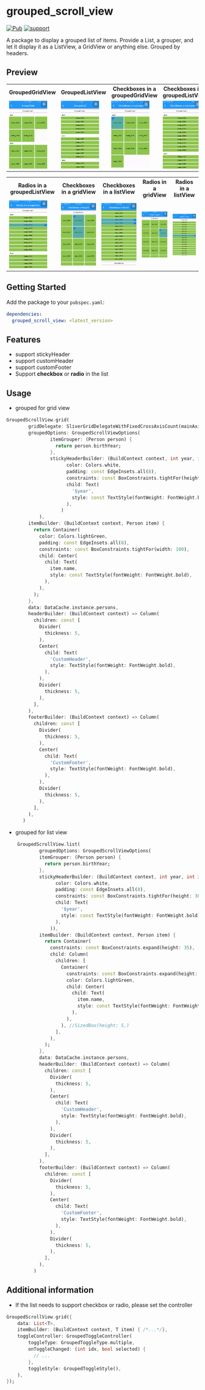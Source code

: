 # grouped_scroll_view
[![Pub](https://img.shields.io/pub/v/grouped_scroll_view.svg?style=flat-square)](https://pub.dev/packages/grouped_scroll_view)
[![support](https://img.shields.io/badge/platform-android%20|%20ios%20|%20web%20|%20macos%20|%20windows%20|%20linux%20-blue.svg)](https://pub.dev/packages/grouped_scroll_view)

A package to display a grouped list of items. Provide a List, a grouper, and let it display it as a ListView, a GridView or anything else. Grouped by headers.
## Preview

<table>
    <tr>
        <th>GroupedGridView</th>
        <th>GroupedListView</th>
        <th>Checkboxes in a groupedGridView</th>
        <th>Checkboxes in a groupedListView</th>
        <th>Radios in a groupedGridView</th>
    </tr>
    <tr>
        <td><img width="100px" src="https://github.com/GLeeWei/static_resources/raw/main/grouped_scroll_view/grouped_grid.gif" alt=""/></td>
        <td><img width="100px" src="https://github.com/GLeeWei/static_resources/raw/main/grouped_scroll_view/grouped_list.gif" alt=""/></td>
        <td><img width="100px" src="https://github.com/GLeeWei/static_resources/raw/main/grouped_scroll_view/grouped_grid_checkBox.gif" alt=""/></td>
        <td><img width="100px" src="https://github.com/GLeeWei/static_resources/raw/main/grouped_scroll_view/grouped_list_checkBox.gif" alt=""/></td>
        <td><img width="100px" src="https://github.com/GLeeWei/static_resources/raw/main/grouped_scroll_view/grouped_grid_radio.gif" alt=""/></td>
    </tr>
</table>

<table>
    <tr>
        <th>Radios in a groupedListView</th>
        <th>Checkboxes in a gridView</th>
        <th>Checkboxes in a listView</th>
        <th>Radios in a gridView</th>
        <th>Radios in a listView</th>
    </tr>
    <tr>
        <td><img width="100px" src="https://github.com/GLeeWei/static_resources/raw/main/grouped_scroll_view/grouped_list_radio.gif" alt=""/></td>
        <td><img width="100px" src="https://github.com/GLeeWei/static_resources/raw/main/grouped_scroll_view/grid_checkBox.gif" alt=""/></td>
        <td><img width="100px" src="https://github.com/GLeeWei/static_resources/raw/main/grouped_scroll_view/list_checkBox.gif" alt=""/></td>
        <td><img width="100px" src="https://github.com/GLeeWei/static_resources/raw/main/grouped_scroll_view/grid_radio.gif" alt=""/></td>
        <td><img width="100px" src="https://github.com/GLeeWei/static_resources/raw/main/grouped_scroll_view/list_radio.gif" alt=""/></td>
    </tr>
</table>


## Getting Started

Add the package to your `pubspec.yaml`:

```yaml
dependencies:
  grouped_scroll_view: <latest_version>
```

## Features
* support stickyHeader
* support customHeader
* support customFooter
* Support **checkbox** or **radio** in the list

## Usage
* grouped for grid view
``` dart
GroupedScrollView.grid(
        gridDelegate: SliverGridDelegateWithFixedCrossAxisCount(mainAxisSpacing: 5, crossAxisSpacing: 5, crossAxisCount: widget.crossAxisCount),
        groupedOptions: GroupedScrollViewOptions(
                itemGrouper: (Person person) {
                  return person.birthYear;
                },
                stickyHeaderBuilder: (BuildContext context, int year, int idx) => Container(
                      color: Colors.white,
                      padding: const EdgeInsets.all(8),
                      constraints: const BoxConstraints.tightFor(height: 30),
                      child: Text(
                        '$year',
                        style: const TextStyle(fontWeight: FontWeight.bold),
                      ),
                    )
            ),
        itemBuilder: (BuildContext context, Person item) {
          return Container(
            color: Colors.lightGreen,
            padding: const EdgeInsets.all(8),
            constraints: const BoxConstraints.tightFor(width: 100),
            child: Center(
              child: Text(
                item.name,
                style: const TextStyle(fontWeight: FontWeight.bold),
              ),
            ),
          );
        },
        data: DataCache.instance.persons,
        headerBuilder: (BuildContext context) => Column(
          children: const [
            Divider(
              thickness: 5,
            ),
            Center(
              child: Text(
                'CustomHeader',
                style: TextStyle(fontWeight: FontWeight.bold),
              ),
            ),
            Divider(
              thickness: 5,
            ),
          ],
        ),
        footerBuilder: (BuildContext context) => Column(
          children: const [
            Divider(
              thickness: 5,
            ),
            Center(
              child: Text(
                'CustomFooter',
                style: TextStyle(fontWeight: FontWeight.bold),
              ),
            ),
            Divider(
              thickness: 5,
            ),
          ],
        ),
      )
```

* grouped for list view
``` dart
    GroupedScrollView.list(
            groupedOptions: GroupedScrollViewOptions(
            itemGrouper: (Person person) {
              return person.birthYear;
            },
            stickyHeaderBuilder: (BuildContext context, int year, int idx) => Container(
                  color: Colors.white,
                  padding: const EdgeInsets.all(8),
                  constraints: const BoxConstraints.tightFor(height: 30),
                  child: Text(
                    '$year',
                    style: const TextStyle(fontWeight: FontWeight.bold),
                  ),
                )),
            itemBuilder: (BuildContext context, Person item) {
              return Container(
                constraints: const BoxConstraints.expand(height: 35),
                child: Column(
                  children: [
                    Container(
                      constraints: const BoxConstraints.expand(height: 30),
                      color: Colors.lightGreen,
                      child: Center(
                        child: Text(
                          item.name,
                          style: const TextStyle(fontWeight: FontWeight.bold),
                        ),
                      ),
                    ), //SizedBox(height: 5,)
                  ],
                ),
              );
            },
            data: DataCache.instance.persons,
            headerBuilder: (BuildContext context) => Column(
              children: const [
                Divider(
                  thickness: 5,
                ),
                Center(
                  child: Text(
                    'CustomHeader',
                    style: TextStyle(fontWeight: FontWeight.bold),
                  ),
                ),
                Divider(
                  thickness: 5,
                ),
              ],
            ),
            footerBuilder: (BuildContext context) => Column(
              children: const [
                Divider(
                  thickness: 5,
                ),
                Center(
                  child: Text(
                    'CustomFooter',
                    style: TextStyle(fontWeight: FontWeight.bold),
                  ),
                ),
                Divider(
                  thickness: 5,
                ),
              ],
            ),
          )
```
## Additional information
* If the list needs to support checkbox or radio, please set the controller
``` dart
GroupedScrollView.grid({
    data: List<T>,
    itemBuilder: (BuildContext context, T item) { /*...*/},
    toggleController: GroupedToggleController(
        toggleType: GroupedToggleType.multiple,
        onToggleChanged: (int idx, bool selected) {
          // ...
        },
        toggleStyle: GroupedToggleStyle(),
    ),
});
```
